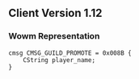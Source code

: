 ## Client Version 1.12

### Wowm Representation
```rust,ignore
cmsg CMSG_GUILD_PROMOTE = 0x008B {
    CString player_name;    
}

```
